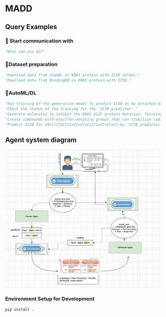 # MADD

## Query Examples

### 🧪 Start communication with
```python
"What can you do?"
```
### 🧪Dataset preparation
```python
"Download data from ChemBL on KRAS protein with IC50 values."
"Download data from BindingDB on KRAS protein with IC50."
```
### 🧪AutoML/DL
```python
"Run training of the generative model to predict IC50 on my attached data."
"Check the status of the training for the 'IC50_predictor'."
"Generate molecules to inhibit the KRAS G12C protein mutation, focusing on selective binding and ensuring that HRAS and NRAS are not affected."
"Create compounds with electron-donating groups that can stabilize radical intermediates, reducing oxidative damage in neurons."
"Predict IC50 for CN(C)CCOC(C1=CC=CC=C1)C1=CC=CC=C1 by 'IC50_predictor' model."
```
## Agent system diagram
![Multi-Agent System](./diagram.png)

### Environment Setup for Development
```commandline
pip install .
```









